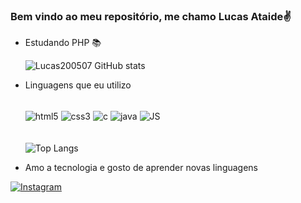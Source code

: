 
### Bem vindo ao meu repositório, me chamo Lucas Ataide✌️

- Estudando PHP 📚

  ![Lucas200507 GitHub stats](https://github-readme-stats.vercel.app/api?username=Lucas200507&show_icons=true&theme=radical)        

- Linguagens que eu utilizo
        <br><br>
        <div style="display:inline_block">
            <img align="center" alt="html5" src="https://img.shields.io/badge/HTML5-E34F26?style=for-the-badge&logo=html5&logoColor=white">
           <img align="center" alt="css3" src="https://img.shields.io/badge/CSS3-1572B6?style=for-the-badge&logo=css3&logoColor=white">
          <img align="center" alt="c" src="https://img.shields.io/badge/C-00599C?style=for-the-badge&logo=c&logoColor=white">
           <img align="center" alt="java" src="https://img.shields.io/badge/Java-ED8B00?style=for-the-badge&logo=openjdk&logoColor=white">
          <img align="center" alt="JS" src="https://img.shields.io/badge/JavaScript-F7DF1E?style=for-the-badge&logo=javascript&logoColor=black">
        </div>
        <br>              
![Top Langs](https://github-readme-stats.vercel.app/api/top-langs/?username=Lucas200507&layout=compact)


- Amo a tecnologia e gosto de aprender novas linguagens 

[![Instagram](https://img.shields.io/badge/Instagram-E4405F?style=for-the-badge&logo=instagram&logoColor=white)](https://instagram.com/lucas._ide)

